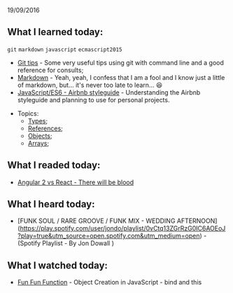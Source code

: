 19/09/2016

## What I learned today:

`git` `markdown` `javascript` `ecmascript2015`

* [Git tips](https://ericdouglas.github.io/2016/04/01/Git-Useful-Tips/#more) - Some very useful tips using git with command line and a good reference for consults;
* [Markdown](https://guides.github.com/features/mastering-markdown/) - Yeah, yeah, I confess that I am a fool and I know just a little of markdown, but... it's never too late to learn... :laughing: 
* [JavaScript/ES6 - Airbnb styleguide](https://github.com/airbnb/javascript) - Understanding the Airbnb styleguide and planning to use for personal projects. 
 - Topics:
 	- [Types](https://github.com/airbnb/javascript#types);
 	- [References](https://github.com/airbnb/javascript#references);
 	- [Objects](https://github.com/airbnb/javascript#objects);
 	- [Arrays](https://github.com/airbnb/javascript#arrays);

## What I readed today:

* [Angular 2 vs React - There will be blood](https://medium.freecodecamp.com/angular-2-versus-react-there-will-be-blood-66595faafd51#.cwkme2gry)

## What I heard today:

* [FUNK SOUL / RARE GROOVE / FUNK MIX - WEDDING AFTERNOON] (https://play.spotify.com/user/jondo/playlist/0vCtq13ZGrRzG0IC6AOEoJ?play=true&utm_source=open.spotify.com&utm_medium=open) - (Spotify Playlist - By Jon Dowall )

## What I watched today: 

* [Fun Fun Function](https://www.youtube.com/watch?v=GhbhD1HR5vk&index=1&list=PL0zVEGEvSaeHBZFy6Q8731rcwk0Gtuxub) - Object Creation in JavaScript - bind and this
